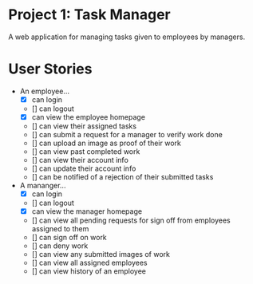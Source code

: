 # Project 1: Task Manager

A web application for managing tasks given to employees by managers.

# User Stories
- An employee...
    - [X] can login
    - [] can logout
    - [X] can view the employee homepage
    - [] can view their assigned tasks
    - [] can submit a request for a manager to verify work done
    - [] can upload an image as proof of their work
    - [] can view past completed work
    - [] can view their account info
    - [] can update their account info
    - [] can be notified of a rejection of their submitted tasks
- A mananger...
    - [X] can login
    - [] can logout
    - [X] can view the manager homepage
    - [] can view all pending requests for sign off from employees assigned to them
    - [] can sign off on work
    - [] can deny work
    - [] can view any submitted images of work
    - [] can view all assigned employees
    - [] can view history of an employee